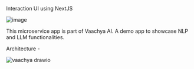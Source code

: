 Interaction UI using NextJS

![image](https://github.com/vemarun/vaachya-ai-chat/assets/25810241/af4d8f7c-e123-45b5-bb80-7fe98161cc4a)


This microservice app is part of Vaachya AI. A demo app to showcase NLP and LLM functionalities.

Architecture - 


![vaachya drawio](https://github.com/vemarun/vaachya-ai-chat/assets/25810241/beb788df-7e67-4091-96bf-e1e854bd21a5)
